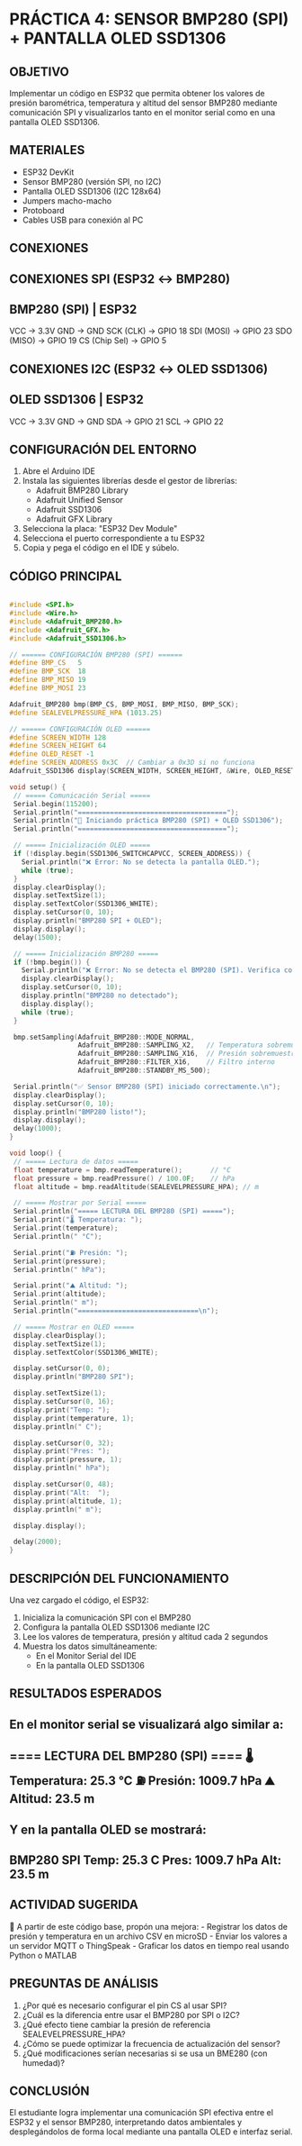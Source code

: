  
 # PRÁCTICA 4: SENSOR BMP280 (SPI) + PANTALLA OLED SSD1306 


 ## OBJETIVO ## 
 Implementar un código en ESP32 que permita obtener los valores de 
 presión barométrica, temperatura y altitud del sensor BMP280 mediante 
 comunicación SPI y visualizarlos tanto en el monitor serial como en 
 una pantalla OLED SSD1306. 

 ## MATERIALES ## 
 -  ESP32 DevKit 
 -  Sensor BMP280 (versión SPI, no I2C) 
 -  Pantalla OLED SSD1306 (I2C 128x64) 
 -  Jumpers macho-macho 
 -  Protoboard 
 -  Cables USB para conexión al PC 

 ## CONEXIONES ## 
  CONEXIONES SPI (ESP32 ↔ BMP280) 
 ---------------------------------- 
   BMP280 (SPI)   |   ESP32 
   ----------------------------- 
   VCC            →   3.3V 
   GND            →   GND 
   SCK (CLK)      →   GPIO 18 
   SDI (MOSI)     →   GPIO 23 
   SDO (MISO)     →   GPIO 19 
   CS (Chip Sel)  →   GPIO 5 

   CONEXIONES I2C (ESP32 ↔ OLED SSD1306) 
 ---------------------------------- 
   OLED SSD1306   |   ESP32 
   ----------------------------- 
   VCC            →   3.3V 
   GND            →   GND 
   SDA            →   GPIO 21 
   SCL            →   GPIO 22 

 ## CONFIGURACIÓN DEL ENTORNO ## 
 1.  Abre el Arduino IDE 
 2. Instala las siguientes librerías desde el gestor de librerías: 
     - Adafruit BMP280 Library 
     - Adafruit Unified Sensor 
     - Adafruit SSD1306 
     - Adafruit GFX Library 
 3. Selecciona la placa: "ESP32 Dev Module" 
 4.  Selecciona el puerto correspondiente a tu ESP32 
 5.  Copia y pega el código en el IDE y súbelo. 

 ## CÓDIGO PRINCIPAL ## 
 ```cpp

#include <SPI.h>
#include <Wire.h>
#include <Adafruit_BMP280.h>
#include <Adafruit_GFX.h>
#include <Adafruit_SSD1306.h>

// ====== CONFIGURACIÓN BMP280 (SPI) ======
#define BMP_CS   5
#define BMP_SCK  18
#define BMP_MISO 19
#define BMP_MOSI 23

Adafruit_BMP280 bmp(BMP_CS, BMP_MOSI, BMP_MISO, BMP_SCK);
#define SEALEVELPRESSURE_HPA (1013.25)

// ====== CONFIGURACIÓN OLED ======
#define SCREEN_WIDTH 128
#define SCREEN_HEIGHT 64
#define OLED_RESET -1
#define SCREEN_ADDRESS 0x3C  // Cambiar a 0x3D si no funciona
Adafruit_SSD1306 display(SCREEN_WIDTH, SCREEN_HEIGHT, &Wire, OLED_RESET);

void setup() {
  // ===== Comunicación Serial =====
  Serial.begin(115200);
  Serial.println("=====================================");
  Serial.println("🔧 Iniciando práctica BMP280 (SPI) + OLED SSD1306");
  Serial.println("=====================================");

  // ===== Inicialización OLED =====
  if (!display.begin(SSD1306_SWITCHCAPVCC, SCREEN_ADDRESS)) {
    Serial.println("❌ Error: No se detecta la pantalla OLED.");
    while (true);
  }
  display.clearDisplay();
  display.setTextSize(1);
  display.setTextColor(SSD1306_WHITE);
  display.setCursor(0, 10);
  display.println("BMP280 SPI + OLED");
  display.display();
  delay(1500);

  // ===== Inicialización BMP280 =====
  if (!bmp.begin()) {
    Serial.println("❌ Error: No se detecta el BMP280 (SPI). Verifica conexiones.");
    display.clearDisplay();
    display.setCursor(0, 10);
    display.println("BMP280 no detectado");
    display.display();
    while (true);
  }

  bmp.setSampling(Adafruit_BMP280::MODE_NORMAL,
                  Adafruit_BMP280::SAMPLING_X2,   // Temperatura sobremuestreo x2
                  Adafruit_BMP280::SAMPLING_X16,  // Presión sobremuestreo x16
                  Adafruit_BMP280::FILTER_X16,    // Filtro interno
                  Adafruit_BMP280::STANDBY_MS_500);

  Serial.println("✅ Sensor BMP280 (SPI) iniciado correctamente.\n");
  display.clearDisplay();
  display.setCursor(0, 10);
  display.println("BMP280 listo!");
  display.display();
  delay(1000);
}

void loop() {
  // ===== Lectura de datos =====
  float temperature = bmp.readTemperature();       // °C
  float pressure = bmp.readPressure() / 100.0F;    // hPa
  float altitude = bmp.readAltitude(SEALEVELPRESSURE_HPA); // m

  // ===== Mostrar por Serial =====
  Serial.println("===== LECTURA DEL BMP280 (SPI) =====");
  Serial.print("🌡️ Temperatura: ");
  Serial.print(temperature);
  Serial.println(" °C");

  Serial.print("⛽ Presión: ");
  Serial.print(pressure);
  Serial.println(" hPa");

  Serial.print("⛰️ Altitud: ");
  Serial.print(altitude);
  Serial.println(" m");
  Serial.println("==============================\n");

  // ===== Mostrar en OLED =====
  display.clearDisplay();
  display.setTextSize(1);
  display.setTextColor(SSD1306_WHITE);

  display.setCursor(0, 0);
  display.println("BMP280 SPI");

  display.setTextSize(1);
  display.setCursor(0, 16);
  display.print("Temp: ");
  display.print(temperature, 1);
  display.println(" C");

  display.setCursor(0, 32);
  display.print("Pres: ");
  display.print(pressure, 1);
  display.println(" hPa");

  display.setCursor(0, 48);
  display.print("Alt:  ");
  display.print(altitude, 1);
  display.println(" m");

  display.display();

  delay(2000);
}

 ```

 ## DESCRIPCIÓN DEL FUNCIONAMIENTO ## 
 Una vez cargado el código, el ESP32: 
 1.  Inicializa la comunicación SPI con el BMP280 
 2.  Configura la pantalla OLED SSD1306 mediante I2C 
 3.  Lee los valores de temperatura, presión y altitud cada 2 segundos 
 4.  Muestra los datos simultáneamente: 
     - En el Monitor Serial del IDE 
     - En la pantalla OLED SSD1306 

 ## RESULTADOS ESPERADOS ## 
 En el monitor serial se visualizará algo similar a: 
 ---------------------------------------------- 
 ==== LECTURA DEL BMP280 (SPI) ==== 
 🌡️ Temperatura: 25.3 °C 
 ⛽ Presión: 1009.7 hPa 
 ⛰️ Altitud: 23.5 m 
 ---------------------------------------------- 

 Y en la pantalla OLED se mostrará: 
  ----------------------------- 
  BMP280 SPI 
  Temp: 25.3 C 
  Pres: 1009.7 hPa 
  Alt:  23.5 m 
  ----------------------------- 

 ## ACTIVIDAD SUGERIDA ## 
 📍 A partir de este código base, propón una mejora: 
     - Registrar los datos de presión y temperatura en un archivo CSV en microSD 
     - Enviar los valores a un servidor MQTT o ThingSpeak 
     - Graficar los datos en tiempo real usando Python o MATLAB 

 ## PREGUNTAS DE ANÁLISIS ## 
 1. ¿Por qué es necesario configurar el pin CS al usar SPI? 
 2. ¿Cuál es la diferencia entre usar el BMP280 por SPI o I2C? 
 3. ¿Qué efecto tiene cambiar la presión de referencia SEALEVELPRESSURE_HPA? 
 4.  ¿Cómo se puede optimizar la frecuencia de actualización del sensor? 
 5. ¿Qué modificaciones serían necesarias si se usa un BME280 (con humedad)? 

 ## CONCLUSIÓN ## 
 El estudiante logra implementar una comunicación SPI efectiva entre el 
 ESP32 y el sensor BMP280, interpretando datos ambientales y desplegándolos 
 de forma local mediante una pantalla OLED e interfaz serial. 

